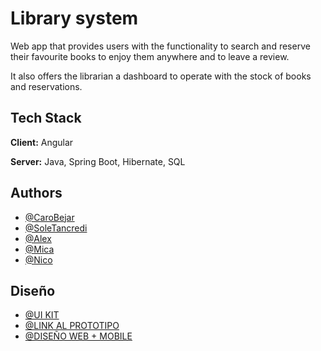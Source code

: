 # Library system

Web app that provides users with the functionality to search and reserve their favourite books to enjoy them anywhere and to leave a review.

It also offers the librarian a dashboard to operate with the stock of books and reservations.

## Tech Stack

**Client:** Angular

**Server:** Java, Spring Boot, Hibernate, SQL

## Authors

-   [@CaroBejar](https://www.github.com/CaroBejar)
-   [@SoleTancredi](https://www.github.com/SoleTancredi)
-   [@Alex](https://www.github.com/)
-   [@Mica](https://www.github.com/)
-   [@Nico](https://www.github.com/)


## Diseño

- [@UI KIT](https://www.figma.com/file/BANFdNqveOABWnu1YVOVfJ/WEB-BIBLIOTECA?node-id=0%3A1&t=x9YPd9xjFZLiFRen-1)
- [@LINK AL PROTOTIPO](https://www.figma.com/proto/BANFdNqveOABWnu1YVOVfJ/WEB-BIBLIOTECA?page-id=2%3A2&node-id=65-28471&viewport=635%2C384%2C0.08&scaling=min-zoom&starting-point-node-id=65%3A28471)
- [@DISEÑO WEB + MOBILE](https://www.figma.com/file/BANFdNqveOABWnu1YVOVfJ/WEB-BIBLIOTECA?node-id=2%3A2&t=x9YPd9xjFZLiFRen-1)
